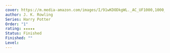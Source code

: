 ```yaml
---
cover: https://m.media-amazon.com/images/I/91wKDODkgWL._AC_UF1000,1000_QL80_.jpg
author: J. K. Rowling
Series: Harry Potter
Order: "1"
rating: ★★★★★
Status: Finished
Finished: ""
Level:
---
```








